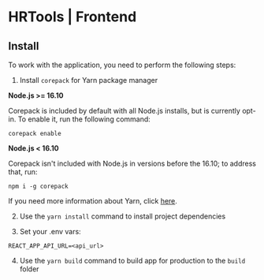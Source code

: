 # HRTools | Frontend

## Install

To work with the application, you need to perform the following steps:

1. Install `corepack` for Yarn package manager

**Node.js >= 16.10**

Corepack is included by default with all Node.js installs, but is currently opt-in. To enable it, run the following command:

```
corepack enable
```

**Node.js < 16.10**

Corepack isn't included with Node.js in versions before the 16.10; to address that, run:

```
npm i -g corepack
```

If you need more information about Yarn, click [here](https://yarnpkg.com/).

2. Use the `yarn install` command to install project dependencies

3. Set your .env vars:

```
REACT_APP_API_URL=<api_url>
```

4. Use the `yarn build` command to build app for production to the `build` folder
